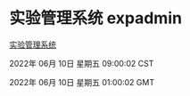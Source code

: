 # 实验管理系统 expadmin
[实验管理系统](http://59.174.27.195:56808/expadmin-782313d2-e1b1-4ea7-932e-3a55e6a1a4d0/)

2022年 06月 10日 星期五 09:00:02 CST

2022年 06月 10日 星期五 01:00:02 GMT
